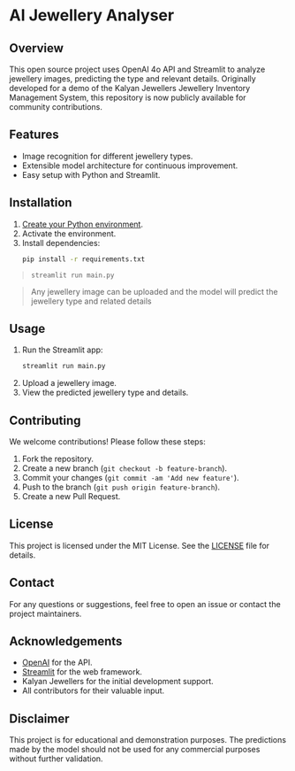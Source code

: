 # AI Jewellery Analyser

## Overview
This open source project uses OpenAI 4o API and Streamlit to analyze jewellery images, predicting the type and relevant details. Originally developed for a demo of the Kalyan Jewellers Jewellery Inventory Management System, this repository is now publicly available for community contributions.

## Features
- Image recognition for different jewellery types.
- Extensible model architecture for continuous improvement.
- Easy setup with Python and Streamlit.

## Installation
1. [Create your Python environment](https://docs.python.org/3/library/venv.html).
2. Activate the environment.
3. Install dependencies:
   ```bash
   pip install -r requirements.txt
   ```

> `streamlit run main.py`

> Any jewellery image can be uploaded and the model will predict the jewellery type and related details

## Usage
1. Run the Streamlit app:
    ```bash
    streamlit run main.py
    ```
2. Upload a jewellery image.
3. View the predicted jewellery type and details.

## Contributing
We welcome contributions! Please follow these steps:
1. Fork the repository.
2. Create a new branch (`git checkout -b feature-branch`).
3. Commit your changes (`git commit -am 'Add new feature'`).
4. Push to the branch (`git push origin feature-branch`).
5. Create a new Pull Request.

## License
This project is licensed under the MIT License. See the [LICENSE](LICENSE) file for details.

## Contact
For any questions or suggestions, feel free to open an issue or contact the project maintainers.

## Acknowledgements
- [OpenAI](https://openai.com) for the API.
- [Streamlit](https://streamlit.io) for the web framework.
- Kalyan Jewellers for the initial development support.
- All contributors for their valuable input.

## Disclaimer
This project is for educational and demonstration purposes. The predictions made by the model should not be used for any commercial purposes without further validation.